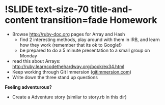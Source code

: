 !SLIDE text-size-70 title-and-content transition=fade
Homework
========
+ Browse http://ruby-doc.org pages for Array and Hash
  + find 2 interesting methods, play around with them in IRB, and learn how they work (remember that its ok to Google!)
  + be prepared to do a 5 minute presentation to a small group on Monday
+ read this about Arrays: http://ruby.learncodethehardway.org/book/ex34.html
+ Keep working through Git Immersion ([gitimmersion.com](http://gitimmersion.com))
+ Write down the three stand up questions

**Feeling adventurous?**

+ Create a Adventure story (similar to story.rb in this dir)